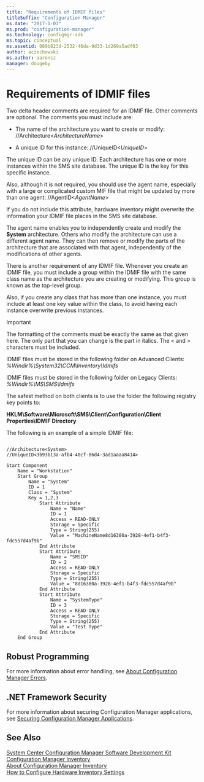 ```yaml
---
title: "Requirements of IDMIF files"
titleSuffix: "Configuration Manager"
ms.date: "2017-1-03"
ms.prod: "configuration-manager"
ms.technology: configmgr-sdk
ms.topic: conceptual
ms.assetid: 089b823d-2532-46da-9d33-1d269a5adf03
author: aczechowski
ms.author: aaroncz
manager: dougeby
---
```

# Requirements of IDMIF files
Two delta header comments are required for an IDMIF file. Other comments are optional. The comments you must include are:

-   The name of the architecture you want to create or modify: //Architecture<*ArchitectureName*>

-   A unique ID for this instance: //UniqueID<*UniqueID*>

The unique ID can be any unique ID. Each architecture has one or more instances within the SMS site database. The unique ID is the key for this specific instance.

Also, although it is not required, you should use the agent name, especially with a large or complicated custom MIF file that might be updated by more than one agent: //AgentID<*AgentName*>

If you do not include this attribute, hardware inventory might overwrite the information your IDMIF file places in the SMS site database.

The agent name enables you to independently create and modify the **System** architecture. Others who modify the architecture can use a different agent name. They can then remove or modify the parts of the architecture that are associated with that agent, independently of the modifications of other agents.

There is another requirement of any IDMIF file. Whenever you create an IDMIF file, you must include a group within the IDMIF file with the same class name as the architecture you are creating or modifying. This group is known as the top-level group.

Also, if you create any class that has more than one instance, you must include at least one key value within the class, to avoid having each instance overwrite previous instances.

> [!IMPORTANT]
> The formatting of the comments must be exactly the same as that given here. The only part that you can change is the part in italics. The < and > characters must be included.

IDMIF files must be stored in the following folder on Advanced Clients: *%Windir%\System32\CCM\Inventory\Idmifs*

IDMIF files must be stored in the following folder on Legacy Clients: *%Windir%\MS\SMS\Idmifs*

The safest method on both clients is to use the folder the following registry key points to:

**HKLM\Software\Microsoft\SMS\Client\Configuration\Client Properties\IDMIF Directory**

The following is an example of a simple IDMIF file:

```

//Architecture<System>
//UniqueID<3b93b13a-afb4-40cf-86d4-3ad1aaaa8414>

Start Component
    Name = "Workstation"
    Start Group
        Name = "System"
        ID = 1
        Class = "System"
        Key = 1,2,3
            Start Attribute
                Name = "Name"
                ID = 1
                Access = READ-ONLY
                Storage = Specific
                Type = String(255)
                Value = "MachineName8d16380a-3928-4ef1-b4f3-fdc557d4af9b"
            End Attribute
            Start Attribute
                Name = "SMSID"
                ID = 2
                Access = READ-ONLY
                Storage = Specific
                Type = String(255)
                Value = "8d16380a-3928-4ef1-b4f3-fdc557d4af9b"
            End Attribute
            Start Attribute
                Name = "SystemType"
                ID = 3
                Access = READ-ONLY
                Storage = Specific
                Type = String(255)
                Value = "Test Type"
            End Attribute
    End Group

```  

## Robust Programming  
 For more information about error handling, see [About Configuration Manager Errors](../../../../develop/core/understand/about-configuration-manager-errors.md).  

## .NET Framework Security  
 For more information about securing Configuration Manager applications, see [Securing Configuration Manager Applications](../../../../develop/core/understand/securing-configuration-manager-applications.md).  

## See Also  
 [System Center Configuration Manager Software Development Kit](../../../../develop/core/misc/system-center-configuration-manager-sdk.md)   
 [Configuration Manager Inventory](../../../../develop/core/clients/inventory/inventory.md)   
 [About Configuration Manager Inventory](../../../../develop/core/clients/inventory/about-configuration-manager-inventory.md)   
 [How to Configure Hardware Inventory Settings](../../../../develop/core/clients/inventory/how-to-configure-hardware-inventory-settings.md)
